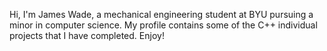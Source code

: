 Hi, I'm James Wade, a mechanical engineering student at BYU pursuing a minor in computer science.
My profile contains some of the C++ individual projects that I have completed.
Enjoy!
